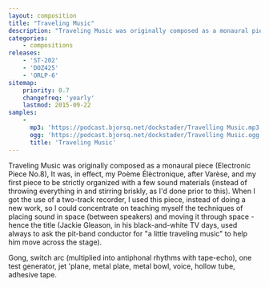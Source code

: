 ```yaml
---
layout: composition
title: "Traveling Music"
description: "Traveling Music was originally composed as a monaural piece (Electronic Piece No.8), It was, in effect, my Poème Élèctronique, after Varèse, and my first piece to be strictly organized with a few sound materials (instead of throwing everything in and stirring briskly, as I'd done prior to this)."
categories:
    - compositions
releases:
    - 'ST-202'
    - 'DOZ425'
    - 'ORLP-6'
sitemap:
    priority: 0.7
    changefreq: 'yearly'
    lastmod: 2015-09-22
samples:
    - 
      mp3: 'https://podcast.bjorsq.net/dockstader/Travelling Music.mp3'
      ogg: 'https://podcast.bjorsq.net/dockstader/Travelling Music.ogg'
      title: 'Traveling Music'  
---
```


Traveling Music was originally composed as a monaural piece (Electronic Piece No.8), It was, in effect, my Poème Élèctronique, after Varèse, and my first piece to be strictly organized with a few sound materials (instead of throwing everything in and stirring briskly, as I'd done prior to this). When I got the use of a two-track recorder, I used this piece, instead of doing a new work, so I could concentrate on teaching myself the techniques of placing sound in space (between speakers) and moving it through space - hence the title (Jackie Gleason, in his black-and-white TV days, used always to ask the pit-band conductor for "a little traveling music" to help him move across the stage).

Gong, switch arc (multiplied into antiphonal rhythms with tape-echo), one test generator, jet 'plane, metal plate, metal bowl, voice, hollow tube, adhesive tape.
